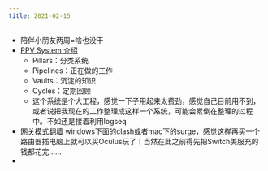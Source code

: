```yaml
---
title: 2021-02-15
---
```


- 陪伴小朋友两周=啥也没干
- [PPV System 介绍](https://www.youtube.com/watch?v=d93SGaf82OM)
    - Pillars：分类系统
    - Pipelines：正在做的工作
    - Vaults：沉淀的知识
    - Cycles：定期回顾
    - 这个系统是个大工程，感觉一下子用起来太费劲，感觉自己目前用不到，或者说把我现在的工作整理成这样一个系统，可能会累倒在整理的过程中。不如还是接着利用logseq
- [网关模式翻墙](https://www.youtube.com/watch?v=f9ohvZyQrmY) windows下面的clash或者mac下的surge，感觉这样再买一个路由器插电脑上就可以买Oculus玩了！当然在此之前得先把Switch美服充的钱都花完……
-
